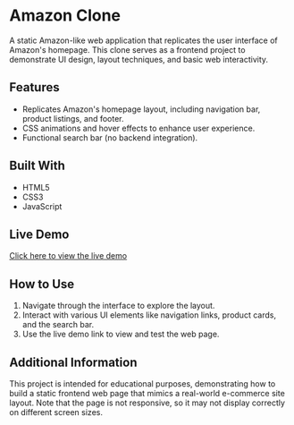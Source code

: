 # Amazon Clone

A static Amazon-like web application that replicates the user interface of Amazon's homepage. This clone serves as a frontend project to demonstrate UI design, layout techniques, and basic web interactivity.

## Features

- Replicates Amazon's homepage layout, including navigation bar, product listings, and footer.
- CSS animations and hover effects to enhance user experience.
- Functional search bar (no backend integration).

## Built With

- HTML5
- CSS3
- JavaScript

## Live Demo

[Click here to view the live demo](https://deepak-raaaz.github.io/web-dev-projects/amazon-page-clone/index.html)

## How to Use

1. Navigate through the interface to explore the layout.
2. Interact with various UI elements like navigation links, product cards, and the search bar.
3. Use the live demo link to view and test the web page.

## Additional Information

This project is intended for educational purposes, demonstrating how to build a static frontend web page that mimics a real-world e-commerce site layout. Note that the page is not responsive, so it may not display correctly on different screen sizes.

